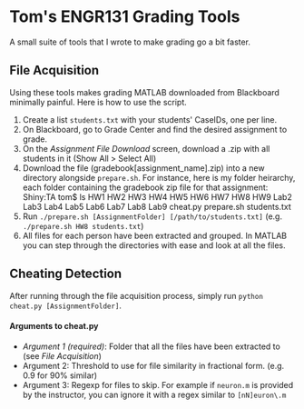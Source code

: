 Tom's ENGR131 Grading Tools
===========================
A small suite of tools that I wrote to make grading go a bit faster.

File Acquisition
-------------------------
Using these tools makes grading MATLAB downloaded from Blackboard minimally painful. Here is how to use the script.

1. Create a list `students.txt` with your students' CaseIDs, one per line.
2. On Blackboard, go to Grade Center and find the desired assignment to grade.
3. On the _Assignment File Download_ screen, download a .zip with all students in it (Show All > Select All)
4. Download the file (gradebook[assignment\_name].zip) into a new directory alongside `prepare.sh`. For instance, here is my folder heirarchy, each folder containing the gradebook zip file for that assignment:
    Shiny:TA tom$ ls
    HW1
    HW2
    HW3
    HW4
    HW5
    HW6
    HW7
    HW8
    HW9
    Lab2
    Lab3
    Lab4
    Lab5
    Lab6
    Lab7
    Lab8
    Lab9
    cheat.py
    prepare.sh
    students.txt
5. Run `./prepare.sh [AssignmentFolder] [/path/to/students.txt]` (e.g. `./prepare.sh HW8 students.txt`)
6. All files for each person have been extracted and grouped. In MATLAB you can step through the directories with ease and look at all the files.

Cheating Detection
-------------------------
After running through the file acquisition process, simply run `python cheat.py [AssignmentFolder]`.

#### Arguments to cheat.py
* *Argument 1 (required)*: Folder that all the files have been extracted to (see _File Acquisition_)
* Argument 2: Threshold to use for file similarity in fractional form. (e.g. 0.9 for 90% similar)
* Argument 3: Regexp for files to skip. For example if `neuron.m` is provided by the instructor, you can ignore it with a regex similar to `[nN]euron\.m`
